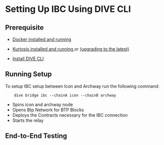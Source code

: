 # Setting Up IBC Using DIVE CLI

## Prerequisite

- [Docker installed and running](https://docs.docker.com/get-docker/)

- [Kurtosis installed and running ](https://docs.kurtosis.com/install#ii-install-the-cli) or [(upgrading to the latest)](https://docs.kurtosis.com/upgrade)

- [Install DIVE CLI ](https://github.com/HugoByte/DIVE#installing-dive-cli)

## Running Setup

To setup IBC setup between Icon and Archway run the following command:

```shell
    dive bridge ibc --chainA icon --chainB archway
```

- Spins icon and archway node
- Opens Btp Network for BTP Blocks
- Deploys the Contracts necessary for the IBC connection
- Starts the relay

## End-to-End Testing
